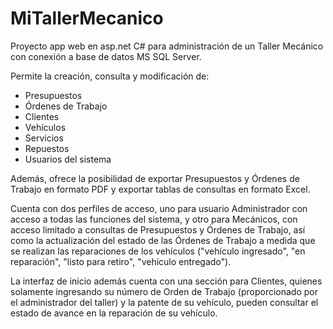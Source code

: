 # MiTallerMecanico
Proyecto app web en asp.net C# para administración de un Taller Mecánico con conexión a base de datos MS SQL Server.

Permite la creación, consulta y modificación de:

- Presupuestos
- Órdenes de Trabajo
- Clientes
- Vehículos
- Servicios
- Repuestos
- Usuarios del sistema

Además, ofrece la posibilidad de exportar Presupuestos y Órdenes de Trabajo en formato PDF y exportar tablas de consultas en formato Excel.

Cuenta con dos perfiles de acceso, uno para usuario Administrador con acceso a todas las funciones del sistema, y otro para Mecánicos, con acceso limitado a consultas de Presupuestos y Órdenes de Trabajo, así como la actualización del estado de las Órdenes de Trabajo a medida que se realizan las reparaciones de los vehículos ("vehículo ingresado", "en reparación", "listo para retiro", "vehículo entregado").

La interfaz de inicio además cuenta con una sección para Clientes, quienes solamente ingresando su número de Orden de Trabajo (proporcionado por el administrador del taller) y la patente de su vehículo, pueden consultar el estado de avance en la reparación de su vehículo.

